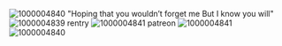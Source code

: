 ![1000004840](https://github.com/user-attachments/assets/6f926a4d-a9d7-4801-8e36-6a4bd0da6a33)
"Hoping that you wouldn’t forget me But I know you will"
![1000004839](https://github.com/user-attachments/assets/8a0d9d1c-4956-4571-8f7a-61a9dd487011)
rentry ![1000004841](https://github.com/user-attachments/assets/9d583912-8976-4f8c-9aa5-99df946290eb) patreon ![1000004841](https://github.com/user-attachments/assets/7c3a2bfd-cbc2-4136-8fda-91fb2bfd6495)
![1000004840](https://github.com/user-attachments/assets/0ee5e9ff-771e-41ff-8ef6-5e3a9a773208)
